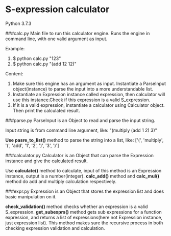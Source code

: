 S-expression calculator
========================
Python 3.7.3


###calc.py
Main file to run this calculator engine.
Runs the engine in command line, with one valid argument as input.

Example:
1. $ python calc.py "123"
2. $ python calc.py "(add 12 12)"

Content:
1. Make sure this engine has an argument as input. Instantiate a ParseInput object(instance) to parse the input into a more understandable list.
3. Instantiate an Expression instance called expression, then calculator will use this instance.Check if this expression is a valid S_expression.
5. If it is a valid expression, instantiate a calculator using Calculator object. Then print the calculated result.



###parse.py
ParseInput is an Object to read and parse the input string.

Input string is from command line argument, like:
"(multiply (add 1 2) 3)"

**Use pasre_to_list()** method to parse the string into a list, like:
['(', 'multiply', '(', 'add', '1', '2', ')', '3', ')']




###calculator.py
Calculator is an Object that can parse the Expression instance and give the calculated result.

Use **calculate()** method to calculate, input of this method is an Expression instance, output is a number(integer).
**calc_add()** method and **calc_mul()** method do add and multiply calculation respectively.



###expr.py
Expression is an Object that stores the expression list and does basic manipulation on it.

**check_validation()** method checks whether an expression is a valid S_expression.
**get_subexprs()** method gets sub expressions for a function expression, and returns a list of expressions(here not Expression instance, just expression list). This method makes sure the recursive process in both checking expression validation and calculation.
